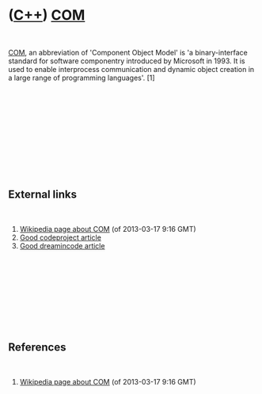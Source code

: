 
 

 

 

 

 

([C++](Cpp.md)) [COM](CppCom.md)
==================================

 

[COM](CppCOM.md), an abbreviation of 'Component Object Model' is 'a
binary-interface standard for software componentry introduced by
Microsoft in 1993. It is used to enable interprocess communication and
dynamic object creation in a large range of programming languages'.
\[1\]

 

 

 

 

 

 

External links
--------------

 

1.  [Wikipedia page about
    COM](http://en.wikipedia.org/wiki/Component_Object_Model) (of
    2013-03-17 9:16 GMT)
2.  [Good codeproject
    article](http://www.codeproject.com/Articles/633/Introduction-to-COM-What-It-Is-and-How-to-Use-It)
3.  [Good dreamincode
    article](http://www.dreamincode.net/forums/topic/165742-microsoft-working-with-component-object-model-objects-part-i/)

 

 

 

 

 

References
----------

 

1.  [Wikipedia page about
    COM](http://en.wikipedia.org/wiki/Component_Object_Model) (of
    2013-03-17 9:16 GMT)

 

 

 

 

 

 

